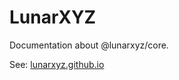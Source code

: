 # LunarXYZ

Documentation about @lunarxyz/core.

See: [lunarxyz.github.io](https://lunarxyz.github.io)